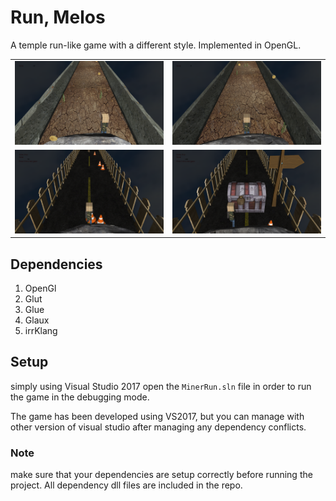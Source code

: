 # Run, Melos
A temple run-like game with a different style. Implemented in OpenGL.
<table>
  <tr>
    <td>
      <img src="./screenshots/1.png" />
    </td>
    <td>
      <img src="./screenshots/2.png" />
    </td
  </tr>
  <tr>
    <td>
      <img src="./screenshots/3.png" />
    </td>
    <td>
      <img src="./screenshots/4.png" />
    </td>
  </tr>
</table>

## Dependencies
1. OpenGl
2. Glut
3. Glue
4. Glaux
5. irrKlang

## Setup
simply using Visual Studio 2017 open the `MinerRun.sln` file in order to run the game in the debugging mode.

The game has been developed using VS2017, but you can manage with other version of visual studio after managing any dependency conflicts.
### Note
make sure that your dependencies are setup correctly before running the project. All dependency dll files are included in the repo.
